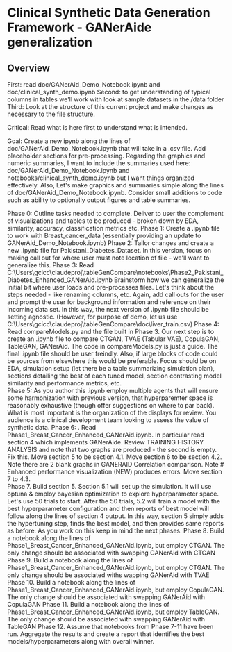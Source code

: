 # Clinical Synthetic Data Generation Framework - GANerAide generalization

## Overview

First: read doc/GANerAid_Demo_Notebook.ipynb and doc/clinical_synth_demo.ipynb
Second: to get understanding of typical columns in tables we'll work with look at sample datasets in the /data folder
Third: Look at the structure of this current project and make changes as necessary to the file structure. 

Critical: Read what is here first to understand what is intended. 

Goal: Create a new ipynb along the lines of doc/GANerAid_Demo_Notebook.ipynb that will take in a .csv file.  Add placeholder sections for pre-processing.  Regarding the graphics and numeric summaries, I want to include the summaries used here: doc/GANerAid_Demo_Notebook.ipynb and notebooks/clinical_synth_demo.ipynb but I want things organized effectively.  Also, Let's make graphics and summaries simple along the lines of doc/GANerAid_Demo_Notebook.ipynb.  Consider small additions to code such as ability to optionally output figures and table summaries.

Phase 0:  Outline tasks needed to complete. Deliver to user the complement of visualizations and tables to be produced - broken down by EDA, similarity, accuracy, classification metrics etc.
Phase 1: Create a .ipynb file to work with Breast_cancer_data (essentially providing an update to GANerAid_Demo_Notebook.ipynb) 
Phase 2: Tailor changes and create a new .ipynb file for Pakistani_Diabetes_Dataset.  In this version, focus on making call out for where user must note location of file - we'll want to generalize this.
Phase 3: Read C:\Users\gcicc\claudeproj\tableGenCompare\notebooks\Phase2_Pakistani_Diabetes_Enhanced_GANerAid.ipynb
Brainstorm how we can generalize the initial bit where user loads and pre-processes files. Let's think about the steps needed - like renaming columns, etc. Again, add call outs for the user and prompt the user for background information and reference on their incoming data set.  In this way, the next version of .ipynb file should be setting agnostic.  (However, for purpose of demo, let us use C:\Users\gcicc\claudeproj\tableGenCompare\doc\liver_train.csv)
Phase 4: Read compareModels.py and the file built in Phase 3.  Our next step is to create an .ipynb file to compare CTGAN, TVAE (Tabular VAE), CopulaGAN, TableGAN, GANerAid.  The code in compareModels.py is just a guide.  The final .ipynb file should be user freindly.  Also, if large blocks of code could be sources from elsewhere this would be preferable. Focus should be on EDA, simulation setup (let there be a table summarizing simulation plan), sections detailing the best of each tuned model, section contrasting model similarity and performance metrics, etc.  
Phase 5: As you author this .ipynb employ multiple agents that will ensure some harmonization with previous version, that hyperparemter space is reasonably exhaustive (though offer suggestions on where to par back).  What is most important is the organization of the displays for review. You audience is a clinical development team looking to assess the value of synthetic data.
Phase 6: .  Read Phase1_Breast_Cancer_Enhanced_GANerAid.ipynb.  In particular read section 4 which implements GANerAide. Review TRAINING HISTORY ANALYSIS and note that two graphs are produced - the second is empty. Fix this. Move section 5 to be section 4.1. Move section 6 to be section 4.2.   Note there are 2 blank graphs in GANERAID Correlation comparison.  Note # Enhanced performance visualization (NEW) produces errors.  Move section 7 to 4.3.  
Phase 7. Build section 5.  Section 5.1 will set up the simulation. It will use optuna & employ bayesian optimization to explore hyperparameter space.  Let's use 50 trials to start. After the 50 trials, 5.2 will train a model with the best hyperparameter configuration and then reports of best model will follow along the lines of section 4 output.  In this way, section 5 simply adds the hypertuning step, finds the best model, and then provides same reports as before.  As you work on this keep in mind the next phases.
Phase 8.  Build a notebook along the lines of Phase1_Breast_Cancer_Enhanced_GANerAid.ipynb, but employ CTGAN. The only change should be associated with swapping GANerAid with CTGAN
Phase 9. Build a notebook along the lines of Phase1_Breast_Cancer_Enhanced_GANerAid.ipynb, but employ CTGAN. The only change should be associated withs wapping GANerAid with TVAE
Phase 10. Build a notebook along the lines of Phase1_Breast_Cancer_Enhanced_GANerAid.ipynb, but employ CopulaGAN. The only change should be associated with swapping GANerAid with CopulaGAN
Phase 11. Build a notebook along the lines of Phase1_Breast_Cancer_Enhanced_GANerAid.ipynb, but employ TableGAN. The only change should be associated with swapping GANerAid with TableGAN
Phase 12.  Assume that notebooks from Phase 7-11 have been run.  Aggregate the results and create a report that identifies the best models/hyperparameters along with overall winner.




